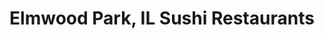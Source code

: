 ---
layout: city
title: Elmwood Park, IL Sushi Restaurants
permalink: /illinois/elmwood-park/
stateAbbr: IL
stateName: Illinois
cityName: Elmwood Park
---